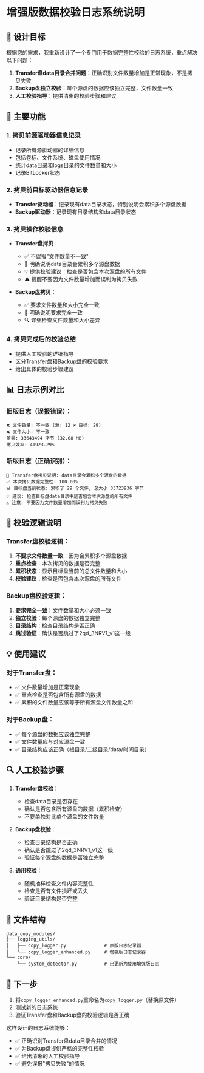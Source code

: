 # 增强版数据校验日志系统说明

## 🎯 设计目标

根据您的需求，我重新设计了一个专门用于数据完整性校验的日志系统，重点解决以下问题：

1. **Transfer盘data目录合并问题**：正确识别文件数量增加是正常现象，不是拷贝失败
2. **Backup盘独立校验**：每个源盘的数据应该独立完整，文件数量一致
3. **人工校验指导**：提供清晰的校验步骤和建议

## 🔧 主要功能

### 1. 拷贝前源驱动器信息记录
- 记录所有源驱动器的详细信息
- 包括卷标、文件系统、磁盘使用情况
- 统计data目录和logs目录的文件数量和大小
- 记录BitLocker状态

### 2. 拷贝前目标驱动器信息记录
- **Transfer驱动器**：记录现有data目录状态，特别说明会累积多个源盘数据
- **Backup驱动器**：记录现有目录结构和data目录状态

### 3. 拷贝操作校验信息
- **Transfer盘拷贝**：
  - ✅ 不误报"文件数量不一致"
  - 📝 明确说明data目录会累积多个源盘数据
  - 💡 提供校验建议：检查是否包含本次源盘的所有文件
  - ⚠️ 提醒不要因为文件数量增加而误判为拷贝失败

- **Backup盘拷贝**：
  - ✅ 要求文件数量和大小完全一致
  - 📝 明确说明要求完全一致
  - 🔍 详细检查文件数量和大小差异

### 4. 拷贝完成后的校验总结
- 提供人工校验的详细指导
- 区分Transfer盘和Backup盘的校验要求
- 给出具体的校验步骤建议

## 📊 日志示例对比

### 旧版日志（误报错误）：
```
❌ 文件数量: 不一致 (源: 12 ≠ 目标: 29)
❌ 文件大小: 不一致
差异: 33643494 字节 (32.08 MB)
拷贝效率: 41923.29%
```

### 新版日志（正确识别）：
```
📝 Transfer盘拷贝说明: data目录会累积多个源盘的数据
✅ 本次拷贝数据完整性: 100.00%
📊 目标盘当前状态: 累积了 29 个文件, 总大小 33723936 字节
💡 建议: 检查目标盘data目录中是否包含本次源盘的所有文件
⚠️ 注意: 不要因为文件数量增加而误判为拷贝失败
```

## 🎯 校验逻辑说明

### Transfer盘校验逻辑：
1. **不要求文件数量一致**：因为会累积多个源盘数据
2. **重点检查**：本次拷贝的数据是否完整
3. **累积状态**：显示目标盘当前的总文件数量和大小
4. **校验建议**：检查是否包含本次源盘的所有文件

### Backup盘校验逻辑：
1. **要求完全一致**：文件数量和大小必须一致
2. **独立校验**：每个源盘的数据独立完整
3. **目录结构**：检查目录结构是否正确
4. **跳过验证**：确认是否跳过了2qd_3NRV1_v1这一级

## 💡 使用建议

### 对于Transfer盘：
- ✅ 文件数量增加是正常现象
- ✅ 重点检查是否包含所有源盘的数据
- ✅ 累积的文件数量应该等于所有源盘文件数量之和

### 对于Backup盘：
- ✅ 每个源盘的数据应该独立完整
- ✅ 文件数量应与对应源盘一致
- ✅ 目录结构应该正确（根目录/二级目录/data/时间目录）

## 🔍 人工校验步骤

1. **Transfer盘校验**：
   - 检查data目录是否存在
   - 确认是否包含所有源盘的数据（累积检查）
   - 不要单独对比单个源盘的文件数量

2. **Backup盘校验**：
   - 检查目录结构是否正确
   - 确认是否跳过了2qd_3NRV1_v1这一级
   - 验证每个源盘的数据是否独立完整

3. **通用校验**：
   - 随机抽样检查文件内容完整性
   - 检查是否有文件损坏或丢失
   - 验证目录结构是否完整

## 📁 文件结构

```
data_copy_modules/
├── logging_utils/
│   ├── copy_logger.py              # 原版日志记录器
│   └── copy_logger_enhanced.py     # 增强版日志记录器
└── core/
    └── system_detector.py          # 已更新为使用增强版日志
```

## 🚀 下一步

1. 将`copy_logger_enhanced.py`重命名为`copy_logger.py`（替换原文件）
2. 测试新的日志系统
3. 验证Transfer盘和Backup盘的校验逻辑是否正确

这样设计的日志系统能够：
- ✅ 正确识别Transfer盘data目录合并的情况
- ✅ 为Backup盘提供严格的完整性校验
- ✅ 给出清晰的人工校验指导
- ✅ 避免误报"拷贝失败"的情况

